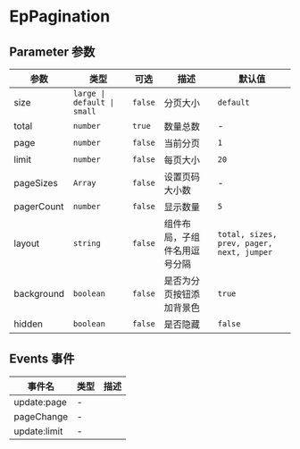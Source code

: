 # EpPagination
## Parameter 参数
| 参数 | 类型 | 可选 | 描述 | 默认值 |
| --- | --- | --- | --- | --- |
| size | `large \| default \| small` | `false` | 分页大小 | `default`
| total | `number` | `true` | 数量总数 | -
| page | `number` | `false` | 当前分页 | `1`
| limit | `number` | `false` | 每页大小 | `20`
| pageSizes | `Array` | `false` | 设置页码大小数 | -
| pagerCount | `number` | `false` | 显示数量 | `5`
| layout | `string` | `false` | 组件布局，子组件名用逗号分隔 | `total, sizes, prev, pager, next, jumper`
| background | `boolean` | `false` | 是否为分页按钮添加背景色 | `true`
| hidden | `boolean` | `false` | 是否隐藏 | `false`
## Events 事件
| 事件名 | 类型 |  描述 |
| --- | --- |  --- |
| update:page | - |  |
| pageChange | - |  |
| update:limit | - |  |
